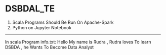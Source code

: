 # DSBDAL_TE
1) Scala Programs Should Be Run On Apache-Spark
2) Python on Jupyter Notebook
-------------------------------------------------------------------------------------
In scala Program info.txt:
Hello My name is Rudra , Rudra 
loves To learn DSBDA , he Wants
To Become Data Analyst


